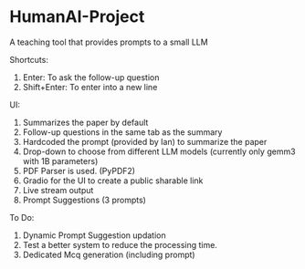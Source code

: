 # HumanAI-Project
A teaching tool that provides prompts to a small LLM

Shortcuts: 
1. Enter: To ask the follow-up question
2. Shift+Enter: To enter into a new line

UI:
1. Summarizes the paper by default
2. Follow-up questions in the same tab as the summary
3. Hardcoded the prompt (provided by Ian) to summarize the paper
4. Drop-down to choose from different LLM models (currently only gemm3 with 1B parameters)
5. PDF Parser is used. (PyPDF2)
6. Gradio for the UI to create a public sharable link
7. Live stream output
8. Prompt Suggestions (3 prompts)

To Do:
1. Dynamic Prompt Suggestion updation
2. Test a better system to reduce the processing time.
3. Dedicated Mcq generation (including prompt)
